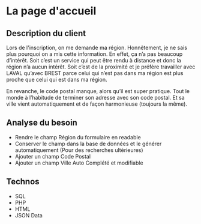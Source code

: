 # La page d'accueil

## Description du client
Lors de l'inscription, on me demande ma région. Honnêtement, je ne sais plus pourquoi on a mis cette information. En effet, ça n’a pas beaucoup d’intérêt. Soit c’est un service qui peut être rendu à distance et donc la région n’a aucun intérêt. Soit c’est de la proximité et je préfère travailler avec LAVAL qu’avec BREST parce celui qui n’est pas dans ma région est plus proche que celui qui est dans ma région.

En revanche, le code postal manque, alors qu’il est super pratique. Tout le monde à l’habitude de terminer son adresse avec son code postal. Et sa ville vient automatiquement et de façon harmonieuse (toujours la même).



## Analyse du besoin
 * Rendre le champ Région du formulaire en readable
 * Conserver le champ dans la base de données et le générer automatiquement (Pour des recherches ultérieures)
 * Ajouter un champ Code Postal
 * Ajouter un champ Ville Auto Complété et modifiable

## Technos
 * SQL
 * PHP
 * HTML
 * JSON Data
